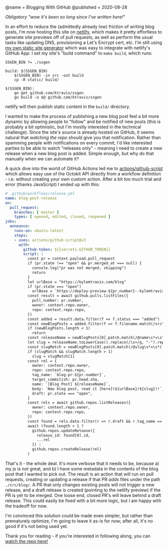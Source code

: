 @name = Blogging With GitHub
@published = 2020-08-28

_Obligatory "wow it's been so long since I've written here!"_

In an effort to reduce the (admittedly already low) friction of writing blog posts, I'm now hosting this site on
[netlify](https://netlify.com), which makes it pretty effortless to generate site previews off of pull requests, as well
as perform the usual tasks like updating DNS, provisioning a Let's Encrypt cert, etc. I'm still using [my own static site generator](https://github.com/ktravis/ssgen) which was easy to integrate with netlify's GitHub App: I set my site's "build command" to `make build`, which runs:

```make
SSGEN_BIN ?= ./ssgen

build: $(SSGEN_BIN)
	$(SSGEN_BIN) -in src -out build
	cp -R static/ build/

$(SSGEN_BIN):
	go get github.com/ktravis/ssgen
	go build -o $@ github.com/ktravis/ssgen
```

netlify will then publish static content in the `build/` directory.

I wanted to make the process of publishing a new blog post feel a bit more dynamic by allowing people to "follow" and be
notified of new posts (this is probably a bit optimistic, but I'm mostly interested in the technical challenge). Since
the site's source is already hosted on GitHub, it seems natural that _watching the repo_ should give you that
notification. Rather than spamming people with notifications on every commit, I'd like interested parties to be able to
watch "releases only" - meaning I need to create a new release when a new blog post is added. Simple enough, but why do
that manually when we can automate it?

A quick dive into the world of GitHub Actions led me to [actions/github-script](https://github.com/actions/gihub-script)
which allows easy use of the Octokit API directly from a workflow definition - i.e. without creating your own custom
action. After a bit too much trial and error (thanks JavaScript) I ended up with this:

```yaml 
# .github/workflows/release.yml
name: blog-post-release
on:
  pull_request:
    branches: [ master ]
    types: [ opened, edited, closed, reopened ]
jobs:
  announce:
    runs-on: ubuntu-latest
    steps:
    - uses: actions/github-script@v3
      with:
        github-token: ${{secrets.GITHUB_TOKEN}}
        script: |
          const pr = context.payload.pull_request
          if (pr.state !== "open" && pr.merged_at === null) {
            console.log("pr was not merged, skipping")
            return
          }
          let urlBase = "https://kylemtravis.com/blog"
          if (pr.state === "open")
            urlBase = `https://deploy-preview-${pr.number}--kylemtravis.netlify.app/blog`
          const result = await github.pulls.listFiles({
            pull_number: pr.number,
            owner: context.repo.owner,
            repo: context.repo.repo,
          })
          const added = result.data.filter(f => f.status === "added")
          const newBlogPosts = added.filter(f => f.filename.match(/src\/blog\//) !== null)
          if (newBlogPosts.length < 1)
            return
          const releaseName = newBlogPosts[0].patch.match(/@name\s*=\s*(.+)/)[1]
          let slug = releaseName.toLowerCase().replace(/\s+/g, "-").replace(/[^a-zA-Z0-9\-]/g, "")
          const slugMatch = newBlogPosts[0].patch.match(/@slug\s*=\s*(.+)/)
          if (slugMatch && slugMatch.length > 1)
            slug = slugMatch[1]
          const rel = {
            owner: context.repo.owner,
            repo: context.repo.repo,
            tag_name: `blog-pr-${pr.number}`,
            target_commitish: pr.head.sha,
            name: `[Blog Post] ${releaseName}`,
            body: `New blog post, read it [here](${urlBase}/${slug})!`,
            draft: pr.state === "open",
          }
          const rels = await github.repos.listReleases({
            owner: context.repo.owner,
            repo: context.repo.repo,
          })
          const found = rels.data.filter(r => r.draft && r.tag_name == rel.tag_name)
          await (found.length > 1 ?
            github.repos.updateRelease({
              release_id: found[0].id,
              ...rel
            }) :
            github.repos.createRelease(rel)
          )
```

That's it - the whole deal. It's more verbose that it needs to be, because a) my js is not great, and b) I have some
metadata in the contents of the blog post that I wanted to pick out. The result is an action that will run on pull
requests, creating or updating a release if that PR *adds* files under the path `./src/blog/`. A PR that only changes
existing posts will not trigger a new release, and a draft release is created (pointing to the netlify preview) if the
PR is yet to be merged. One loose end, closed PR's will leave behind a draft release. This could easily be fixed with a
bit more logic, but I am happy with the tradeoff for now.

I'm convinced this solution could be made even simpler, but rather than prematurely optimize, I'm going to leave it
as-is for now; after all, it's no good if it's not being used yet.

Thank you for reading - if you're interested in following along, you can [watch the repo
here!](https://github.com/ktravis/kylemtravis)
